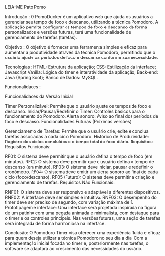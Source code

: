 LEIA-ME
Pato Pomo

Introdução : O PomoDucker é um aplicativo web que ajuda os usuários a gerenciar seu tempo de foco e descanso, utilizando a técnica Pomodoro. A aplicação permite configurar os tempos de foco e descanso de forma personalizados e versões futuras, terá uma funcionalidade de gerenciamento de tarefas (tarefas).

Objetivo : O objetivo é fornecer uma ferramenta simples e eficaz para aumentar a produtividade através da técnica Pomodoro, permitindo que o usuário ajuste os períodos de foco e descanso conforme sua necessidade.

Tecnologias : HTML: Estrutura da aplicação; CSS: Estilização da interface; Javascript Vanilla: Lógica do timer e interatividade da aplicação; Back-end: Java (Spring Boot); Banco de Dados: MySQL.

Funcionalidades :

Funcionalidades da Versão Inicial

Timer Perzonalizável: Permite que o usuário ajuste os tempos de foco e descanso.
Iniciar/Pausar/Redefinir o Timer: Controles básicos para o funcionamento do Pomodoro.
Alerta sonoro: Aviso ao final dos períodos de foco e descanso.
Funcionalidades Futuras (Próximas versões)

Gerenciamento de Tarefas: Permite que o usuário crie, edite e conclua tarefas associadas a cada ciclo Pomodoro.
Histórico de Produtividade: Registro dos ciclos concluídos e o tempo total de foco diário.
Requisitos:
Requisitos Funcionais:

RF01: O sistema deve permitir que o usuário defina o tempo de foco (em minutos).
RF02: O sistema deve permitir que o usuário defina o tempo de descanso (em minuto).
RF03: O sistema deve iniciar, pausar e redefinir o cronômetro.
RF04: O sistema deve emitir um alerta sonoro ao final de cada ciclo (foco/descanso).
RF05 (Futuro): O sistema deve permitir a criação e gerenciamento de tarefas.
Requisitos Não Funcionais:

RNF01: O sistema deve ser responsivo e adaptável a diferentes dispositivos.
RNF02: A interface deve ser simples e intuitiva.
RNF03: O desempenho do timer deve ser preciso de segundo, com variação máxima de 1.
Prototipagem e interface: Uma interface será projetada inspirada na figura de um patinho com uma pegada animada e minimalista, com destaque para o timer e os controles principais. Nas versões futuras, uma seção de tarefas será integrada de forma harmoniosa na interface.

Conclusão: O Pomodoro Timer visa oferecer uma experiência fluida e eficaz para quem deseja utilizar a técnica Pomodoro no seu dia a dia. Com a implementação inicial focada no timer e, posteriormente nas tarefas, o software se adaptará ao crescimento das necessidades do usuário.
